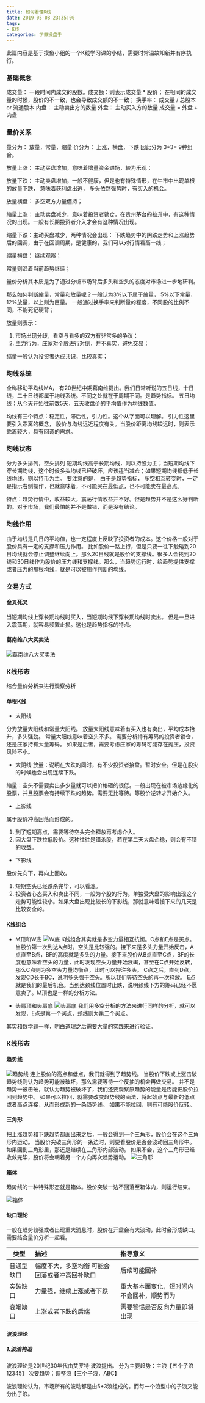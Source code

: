```yaml
---
title: 如何看懂K线
date: 2019-05-08 23:35:00
tags: 
- K线
categories: 学做操盘手
---
```


此篇内容是基于摸鱼小组的一个K线学习课的小结，需要时常温故知新并有序执行。
<!-- more -->
### 基础概念

成交量： 一段时间内成交的股数。成交额：则表示成交量 * 股价；
在相同的成交量的时候，股价的不一致，也会导致成交额的不一致；
换手率： 成交量 / 总股本 or 流通股本
内盘： 主动卖出方的数量
外盘： 主动买入方的数量
成交量 = 外盘 + 内盘

### 量价关系

量分为： 放量，常量，缩量
价分为： 上涨，横盘，下跌
因此分为 3*3= 9种组合。

放量上涨： 主动买盘增加，意味着增量资金进场，较为乐观；

放量下跌： 主动卖盘增加，一般不健康，但是也有特殊情形，在牛市中出现单根的放量下跌， 意味着获利盘出逃， 多头依然强势时，有买入的机会。

放量横盘： 多空双方力量僵持；

缩量上涨： 主动卖盘减少，意味着投资者锁仓，在贵州茅台的拉升中，有这种情况的出现。一般有长期投资者介入才会有这种情况出现。

缩量下跌：主动买盘减少，两种情况会出现： 下跌趋势中的阴跌走势和上涨趋势后的回调，由于在回调周期，是健康的，我们可以对行情看高一线；

缩量横盘： 继续观察；

常量则沿着当前趋势继续；

量价分析其本质是为了通过分析市场背后多头和空头的态度对市场进一步地研判。

那么如何判断缩量，常量和放量呢？一般认为3%以下属于缩量， 5%以下常量， 12%放量，以上则为巨量。
一般通过换手率来判断量的程度，不同股的比例不同，不能死记硬背；

放量则表示：
1. 市场出现分歧，看空与看多的双方有非常多的争议；
2. 主力行为，庄家对个股进行对倒，并不真实，避免交易；

缩量一般认为投资者达成共识，比较真实；

### 均线系统
全称移动平均线MA， 有20世纪中期葛南维提出。我们日常听说的五日线，十日线，二十日线都属于均线系统。不同之处就在于周期不同。是趋势指标。
五日均线：从今天开始往前数5天，五天收盘价的平均值作为均线数值。

均线有三个特点：稳定性，滞后性，引力性。这个从字面可以理解。
引力性这里要引入乖离的概念， 股价与均线远近程度有关。当股价距离均线较远时，则表示乖离较大，具有回调的需求。

### 均线状态
分为多头排列，空头排列
短期均线高于长期均线，则以持股为主；当短期均线下穿长期均线，这个时候多头均线已经破坏，应该适当减仓；如果短期均线都低于长线均线，则以持币为主。
要注意的是， 由于是趋势指标， 多空相互转变时，一定是指示右侧操作，也就意味着，不可能买在最低点，也不可能卖在最高点。

特点：趋势行情中，收益较大，震荡行情收益并不好。但是趋势并不是这么好判断的。对于市场，我们最怕的并不是做错，而是没有结论。

### 均线作用
由于均线是几日的平均值，也一定程度上反映了投资者的成本。这个价格一般对于股价具有一定的支撑和压力作用。
比如股价一路上行，但是只要一往下触碰到20日均线就会停止调整继续向上。那么20日线就是股价的支撑线。很多人会找到20线和30日线作为股价的压力线和支撑线。那么，当趋势运行时，给趋势提供支撑或者压力的那根均线，就是可以被用作判断的均线。

### 交易方式
#### 金叉死叉
当短期均线上穿长期均线时买入，当短期均线下穿长期均线时卖出。
但是一旦进入震荡期，就容易频繁止损。这也是趋势指标的特点。

#### 葛南维八大买卖法

![葛南维八大买卖法](K线的基础知识/葛南维八大买卖法.jpeg)

### K线形态
结合量价分析来进行观察分析

#### 单根K线

* 大阳线

分为放量大阳线和常量大阳线。
放量大阳线意味着有买入也有卖出，平均成本抬升，多头强劲。
常量大阳线意味着空头不多。
需要分析持有筹码的投资者锁仓，还是庄家持有大量筹码。
如果是后者，需要考虑庄家的筹码可能存在抛压，投资风险不小。

* 大阴线
放量：说明在大跌的同时，有不少投资者接盘。暂时安全。但是在股灾的时候也会出现连续下跌。

缩量：空头不需要卖出多少量就可以把价格砸的很低。一般出现在被市场边缘化的股票，并且股票会有持续下跌的趋势。需要无比等待。等股价逆转才开始介入。


* 上影线

属于股价冲高回落而形成的。
1. 到了短期高点，需要等待空头完全释放再考虑介入。
2. 因大盘下跌拉低股价。这种往往是错杀股，若在第二天大盘企稳，则会有不错的收益。

* 下影线

股价先向下，再向上回收。
1. 短期空头已经跌杀完毕，可以看涨。
2. 投资者心态买入和卖出不同，一般为个股的行为。单独受大盘的影响出现这个走势可能性较小。如果大盘出现比较长的下影线，那就意味着接下来的几天是比较安全的。

#### K线组合
* M顶和W底
  ![W底](K线的基础知识/Wdi.png) 
K线组合其实就是多空力量相互抗衡。C点和E点是买点。
当股价第一次到达A点时，空头是比较强的。接下来是多头力量开始反击，A点直至B点，BF的高度就是多头的力量。接下来股价从B点直至C点，BF的长度也意味着空头的力量，此时发现空头力量开始衰竭，甚至在C点开始反转，那么C点则为多空头力量均衡点，此时可以押注多头。
C点之后，直到D点，发现CD长于BC，说明多头强于空头。所以我们等待空头的再一次释放。
E点就是我们的最后机会。当到达颈线位置时止跌，说明颈线下方的筹码已经不愿意卖了。M顶也是一样的分析方法。

* 头肩顶和头肩底
  ![头肩底](K线的基础知识/头肩底.png) 
我们用多空分析的方法来进行同样的分析，就可以发现，E点是第一个买点，颈线则为第二个买点。

其实和数学题一样，明白道理之后需要大量的实践来进行验证。

### K线形态

#### 趋势线
![趋势线](K线的基础知识/趋势线.png) 
连上股价的高点和低点，我们就得到了趋势线。
当股价下跌或上涨击破趋势线则认为趋势可能被破坏，那么需要等待一个反抽的机会再做交易。
并不是趋势一被击破，就认为趋势被破坏了，我们还要观察原趋势的能量是否能把股价拉回到趋势中。
如果可以拉回，就需要改变趋势线的画法，将起始点与最新的低点或者高点连接，从而形成新的一条趋势线。
如果不能拉回，则有可能股价反转。
#### 三角形
把上涨趋势和下跌趋势都画出来之后，一般会得到一个三角形，股价会在这个三角形内运动。
当股价突破三角形的一条边时，则要看股价是否会波动回三角形中。
如果回到三角形里，那还是继续在三角形内部波动。
如果不会，这个三角形已经收敛完毕，股价将会朝着另一个方向再次趋势运动。
![三角形](K线的基础知识/三角形.png) 

#### 箱体
趋势线的一种特殊形态就是箱体。股价突破一边不回落至箱体内，则运行结束。

![箱体](K线的基础知识/箱体.png) 

#### 缺口理论
一般在趋势较强或者出现重大消息时，股价在开盘会有大波动，此时会形成缺口。需要结合量价分析一起看。

|类型|描述|指导意义
|-----------|:-----------------|:-----------------|
|普通型缺口 |幅度不大，多空均衡 可能会回落或者冲高回补缺口| 后续可能回补|
|突破缺口| 力量强，继续上涨或者下跌| 重大基本面变化，短时间内不会回补，顺势而为|
|衰竭缺口| 上涨或者下跌的后端|需要警惕是否反向力量即将出现|

#### 波浪理论

##### 1.波浪构造
波浪理论是20世纪30年代由艾罗特·波浪提出。
分为主要趋势：主浪【五个子浪12345】
次要趋势：调整浪【三个子浪，ABC】

波浪理论认为，市场所有的波动都是由5+3浪组成的。而每一个浪型中的子浪又能分出子浪。
















